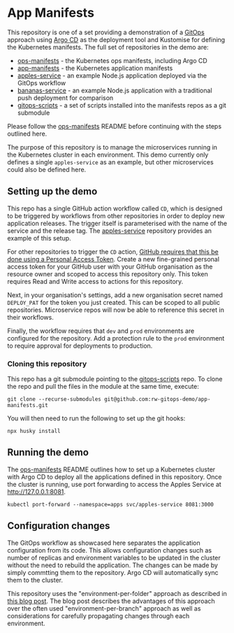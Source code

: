 # App Manifests

This repository is one of a set providing a demonstration of a [GitOps](https://www.weave.works/technologies/gitops/) approach using [Argo CD](https://argo-cd.readthedocs.io/en/stable/) as the deployment tool and Kustomise for defining the Kubernetes manifests.
The full set of repositories in the demo are:
- [ops-manifests](https://github.com/rw-gitops-demo/ops-manifests) - the Kubernetes ops manifests, including Argo CD
- [app-manifests](https://github.com/rw-gitops-demo/app-manifests) - the Kubernetes application manifests
- [apples-service](https://github.com/rw-gitops-demo/apples-service) - an example Node.js application deployed via the GitOps workflow
- [bananas-service](https://github.com/rw-gitops-demo/bananas-service) - an example Node.js application with a traditional push deployment for comparison
- [gitops-scripts](https://github.com/rw-gitops-demo/gitops-scripts) - a set of scripts installed into the manifests repos as a git submodule

Please follow the [ops-manifests](https://github.com/rw-gitops-demo/ops-manifests) README before continuing with the steps outlined here.

The purpose of this repository is to manage the microservices running in the Kubernetes cluster in each environment.
This demo currently only defines a single `apples-service` as an example, but other microservices could also be defined here.

## Setting up the demo

This repo has a single GitHub action workflow called `CD`, which is designed to be triggered by workflows from other repositories in order to deploy new application releases. The trigger itself is parameterised with the name of the service and the release tag.
The [apples-service](https://github.com/rw-gitops-demo/apples-service) repository provides an example of this setup.

For other repositories to trigger the `CD` action, [GitHub requires that this be done using a Personal Access Token](https://docs.github.com/en/actions/using-workflows/triggering-a-workflow#triggering-a-workflow-from-a-workflow).
Create a new fine-grained personal access token for your GitHub user with your GitHub organisation as the resource owner and scoped to access this repository only.
This token requires Read and Write access to actions for this repository.

Next, in your organisation's settings, add a new organisation secret named `DEPLOY_PAT` for the token you just created.
This can be scoped to all public repositories.
Microservice repos will now be able to reference this secret in their workflows.

Finally, the workflow requires that `dev` and `prod` environments are configured for the repository.
Add a protection rule to the `prod` environment to require approval for deployments to production.

### Cloning this repository

This repo has a git submodule pointing to the [gitops-scripts](https://github.com/rw-gitops-demo/gitops-scripts) repo.
To clone the repo and pull the files in the module at the same time, execute:
```shell
git clone --recurse-submodules git@github.com:rw-gitops-demo/app-manifests.git
```
You will then need to run the following to set up the git hooks:
```shell
npx husky install
```

## Running the demo

The [ops-manifests](https://github.com/rw-gitops-demo/ops-manifests) README outlines how to set up a Kubernetes cluster with Argo CD to deploy all the applications defined in this repository.
Once the cluster is running, use port forwarding to access the Apples Service at http://127.0.0.1:8081.
```shell
kubectl port-forward --namespace=apps svc/apples-service 8081:3000
```

## Configuration changes

The GitOps workflow as showcased here separates the application configuration from its code. This allows configuration changes such as number of replicas and environment variables to be updated in the cluster without the need to rebuild the application. The changes can be made by simply commtting them to the repository. Argo CD will automatically sync them to the cluster.

This repository uses the "environment-per-folder" approach as described in [this blog post](https://codefresh.io/blog/how-to-model-your-gitops-environments-and-promote-releases-between-them/). The blog post describes the advantages of this approach over the often used "environment-per-branch" approach as well as considerations for carefully propagating changes through each environment.
